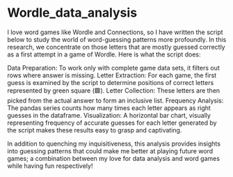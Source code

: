 # Wordle_data_analysis
I love word games like Wordle and Connections, so I have written the script below to study the world of word-guessing patterns more profoundly. In this research, we concentrate on those letters that are mostly guessed correctly as a first attempt in a game of Wordle. Here is what the script does:

Data Preparation: To work only with complete game data sets, it filters out rows where answer is missing.
Letter Extraction: For each game, the first guess is examined by the script to determine positions of correct letters represented by green square (🟩).
Letter Collection: These letters are then picked from the actual answer to form an inclusive list.
Frequency Analysis: The pandas series counts how many times each letter appears as right guesses in the dataframe.
Visualization: A horizontal bar chart, visually representing frequency of accurate guesses for each letter generated by the script makes these results easy to grasp and captivating.

In addition to quenching my inquisitiveness, this analysis provides insights into guessing patterns that could make me better at playing future word games; a combination between my love for data analysis and word games while having fun respectively!
